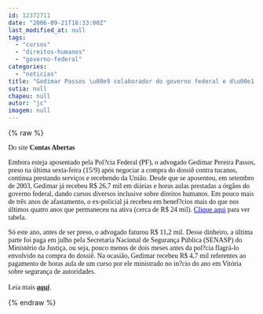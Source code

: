 ```yaml
---
id: 12372711
date: "2006-09-21T16:33:00Z"
last_modified_at: null
tags:
  - "cursos"
  - "direitos-humanos"
  - "governo-federal"
categories:
  - "noticias"
title: "Gedimar Passos \u00e9 colaborador do governo federal e d\u00e1 cursos sobre direitos humanos "
sutia: null
chapeu: null
autor: "jc"
imagem: null
---
```

{% raw %}
<p><span style="font-family: Verdana;">Do site <strong>Contas Abertas</strong></span></p>
<p><span style="font-family: Verdana;">Embora esteja aposentado pela Pol?cia Federal (PF), o advogado Gedimar Pereira Passos, preso na &uacute;ltima sexta-feira (15/9) ap&oacute;s negociar a compra do dossi&ecirc; contra tucanos, continua prestando servi&ccedil;os e recebendo da Uni&atilde;o. Desde que se aposentou, em setembro de 2003, Gedimar j&aacute; recebeu R$ 26,7 mil em di&aacute;rias e horas aulas prestadas a &oacute;rg&atilde;os do governo federal, dando cursos diversos inclusive sobre direitos humanos. Em pouco mais de tr&ecirc;s anos de afastamento, o ex-policial j&aacute; recebeu em benef?cios mais do que nos &uacute;ltimos quatro anos que permaneceu na ativa (cerca de R$ 24 mil). </span><a href="https://www.contasabertas.com.br/noticias/imagens/tabela_Gedimar(1).xls%202.xls" target="_blank" rel="noopener noreferrer"><u><span style="color: #0000ff;"><span style="font-family: Verdana;">Clique aqui</span></span></u></a><span style="font-family: Verdana;"> para ver tabela.</span></p>
<p><span style="font-family: Verdana;">S&oacute; este ano, antes de ser preso, o advogado faturou R$ 11,2 mil. Desse dinheiro, a &uacute;ltima parte foi paga em julho pela Secretaria Nacional de Seguran&ccedil;a P&uacute;blica (SENASP) do Minist&eacute;rio da Justi&ccedil;a, ou seja, pouco menos de dois meses antes da pol?cia flagr&aacute;-lo envolvido na compra do dossi&ecirc;. Na ocasi&atilde;o, Gedimar recebeu R$ 4,7 mil referentes ao pagamento de horas aula de um curso por ele ministrado no in?cio do ano em Vit&oacute;ria sobre seguran&ccedil;a de autoridades.<br /></span><span style="font-family: Arial;"><br /><span style="font-family: Verdana;">Leia mais <strong><em><a href="http://fivenews.sjcc.com.br/" target="_blank" rel="noopener noreferrer">aqui</a></em></strong>.</span></span></p>
{% endraw %}